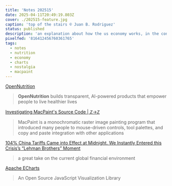 ```yaml
---
title: 'Notes 202515'
date: 2025-04-11T20:49:19.803Z
cover: ./202515-feature.jpg
caption: 'top of the stairs © Juan B. Rodriguez'
status: published
description: 'an explanation about how the us economy works, in the context of current global turmoil'
pixelfed: '816412456760361765'
tags:
  - notes
  - nutrition
  - economy
  - charts
  - nostalgia
  - macpaint
---
```


[OpenNutrition](https://www.opennutrition.app/?ref=labnotes.org)

> **OpenNutrition** builds transparent, AI-powered products that empower people to live healthier lives

[Investigating MacPaint's Source Code | ℤ→ℤ](https://ztoz.blog/posts/macpaint-source-code/)

> MacPaint is a monochromatic raster image painting program that introduced many people to mouse-driven controls, tool palettes, and copy and paste integration with other applications

[104% China Tariffs Came into Effect at Midnight. We Instantly Entered this Crisis’s “Lehman Brothers” Moment](https://www.crisesnotes.com/our2025lehmanbrothers/?ref=notes-on-the-crises-newsletter)

> a great take on the current global financial environment

[Apache ECharts](https://echarts.apache.org/en/index.html)

> An Open Source JavaScript Visualization Library
